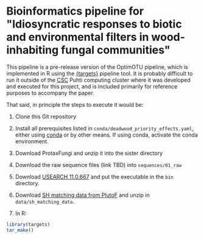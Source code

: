 # Bioinformatics pipeline for "Idiosyncratic responses to biotic and environmental filters in wood-inhabiting fungal communities"

This pipeline is a pre-release version of the OptimOTU pipeline, which is
implemented in R using the [{targets}](https://books.ropensci.org/targets/)
pipeline tool.
It is probably difficult to run it outside of the [CSC](https://www.csc.fi)
Puhti computing cluster where it was developed and executed for this project,
and is included primarily for reference purposes to accompany the paper.

That said, in principle the steps to execute it would be:

1) Clone this Git repository

2) Install all prerequisites listed in `conda/deadwood_priority_effects.yaml`,
either using [conda](https://anaconda.org) or by other means.
If using conda, activate the conda environment.

3) Download ProtaxFungi and unzip it into the sister directory

4) Download the raw sequence files (link TBD) into `sequences/01_raw`

5) Download [USEARCH 11.0.667](https://drive5.com/downloads/usearch11.0.667_i86linux32.gz) and put the executable in the `bin` directory.

6) Download [SH matching data from PlutoF](https://files.plutof.ut.ee/public/orig/9C/FD/9CFD7C58956E5331F1497853359E874DEB639B17B04DB264C8828D04FA964A8F.zip) and unzip in `data/sh_matching_data`.

7) In R:

```R
library(targets)
tar_make()
```
